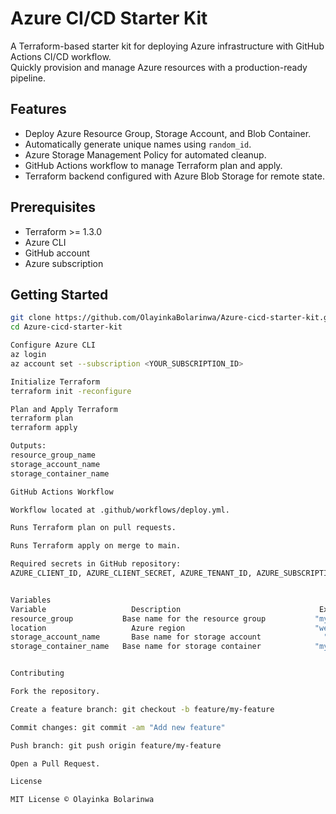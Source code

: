 # Azure CI/CD Starter Kit

A Terraform-based starter kit for deploying Azure infrastructure with GitHub Actions CI/CD workflow.  
Quickly provision and manage Azure resources with a production-ready pipeline.

## Features
- Deploy Azure Resource Group, Storage Account, and Blob Container.
- Automatically generate unique names using `random_id`.
- Azure Storage Management Policy for automated cleanup.
- GitHub Actions workflow to manage Terraform plan and apply.
- Terraform backend configured with Azure Blob Storage for remote state.

## Prerequisites
- Terraform >= 1.3.0
- Azure CLI
- GitHub account
- Azure subscription

## Getting Started
```bash
git clone https://github.com/OlayinkaBolarinwa/Azure-cicd-starter-kit.git
cd Azure-cicd-starter-kit

Configure Azure CLI
az login
az account set --subscription <YOUR_SUBSCRIPTION_ID>

Initialize Terraform
terraform init -reconfigure

Plan and Apply Terraform
terraform plan
terraform apply

Outputs:
resource_group_name
storage_account_name
storage_container_name

GitHub Actions Workflow

Workflow located at .github/workflows/deploy.yml.

Runs Terraform plan on pull requests.

Runs Terraform apply on merge to main.

Required secrets in GitHub repository:
AZURE_CLIENT_ID, AZURE_CLIENT_SECRET, AZURE_TENANT_ID, AZURE_SUBSCRIPTION_ID


Variables
Variable	               Description	                             Example
resource_group	         Base name for the resource group	        "my-cicd-rg"
location	               Azure region	                            "westus2"
storage_account_name	   Base name for storage account	          "mycicdstorage001"
storage_container_name	 Base name for storage container	        "my-starterkit-container"


Contributing

Fork the repository.

Create a feature branch: git checkout -b feature/my-feature

Commit changes: git commit -am "Add new feature"

Push branch: git push origin feature/my-feature

Open a Pull Request.

License

MIT License © Olayinka Bolarinwa
